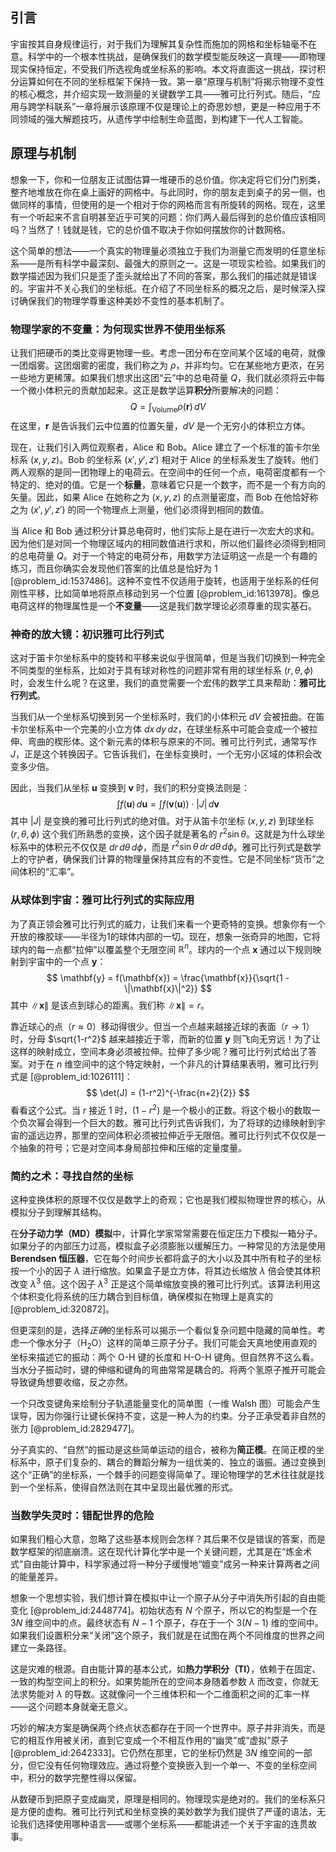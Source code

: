 ## 引言
宇宙按其自身规律运行，对于我们为理解其复杂性而施加的网格和坐标轴毫不在意。科学中的一个根本性挑战，是确保我们的数学模型能反映这一真理——即物理现实保持恒定，不受我们所选视角或坐标系的影响。本文将直面这一挑战，探讨积分运算如何在不同的坐标框架下保持一致。第一章“原理与机制”将揭示物理不变性的核心概念，并介绍实现一致测量的关键数学工具——雅可比行列式。随后，“应用与跨学科联系”一章将展示该原理不仅是理论上的奇思妙想，更是一种应用于不同领域的强大解题技巧，从遗传学中绘制生命蓝图，到构建下一代人工智能。

## 原理与机制

想象一下，你和一位朋友正试图估算一堆硬币的总价值。你决定将它们分门别类，整齐地堆放在你在桌上画好的网格中。与此同时，你的朋友走到桌子的另一侧，也做同样的事情，但使用的是一个相对于你的网格而言有所旋转的网格。现在，这里有一个听起来不言自明甚至近乎可笑的问题：你们两人最后得到的总价值应该相同吗？当然了！钱就是钱，它的总价值不取决于你如何摆放你的计数网格。

这个简单的想法——一个真实的物理量必须独立于我们为测量它而发明的任意坐标系——是所有科学中最深刻、最强大的原则之一。这是一项现实检验。如果我们的数学描述因为我们只是歪了歪头就给出了不同的答案，那么我们的描述就是错误的。宇宙并不关心我们的坐标纸。在介绍了不同坐标系的概况之后，是时候深入探讨确保我们的物理学尊重这种美妙不变性的基本机制了。

### 物理学家的不变量：为何现实世界不使用坐标系

让我们把硬币的类比变得更物理一些。考虑一团分布在空间某个区域的电荷，就像一团烟雾。这团烟雾的密度，我们称之为 $\rho$，并非均匀。它在某些地方更浓，在另一些地方更稀薄。如果我们想求出这团“云”中的总电荷量 $Q$，我们就必须将云中每一个微小体积元的贡献加起来。这正是数学运算**积分**所要解决的问题：
$$Q = \int_{\text{Volume}} \rho(\mathbf{r}) \, dV$$
在这里，$\mathbf{r}$ 是告诉我们云中位置的位置矢量，$dV$ 是一个无穷小的体积立方体。

现在，让我们引入两位观察者，Alice 和 Bob。Alice 建立了一个标准的笛卡尔坐标系 $(x, y, z)$。Bob 的坐标系 $(x', y', z')$ 相对于 Alice 的坐标系发生了旋转。他们两人观察的是同一团物理上的电荷云。在空间中的任何一个点，电荷密度都有一个特定的、绝对的值。它是一个**标量**，意味着它只是一个数字，而不是一个有方向的矢量。因此，如果 Alice 在她称之为 $(x,y,z)$ 的点测量密度，而 Bob 在他恰好称之为 $(x', y', z')$ 的同一个物理点上测量，他们必须得到相同的数值。

当 Alice 和 Bob 通过积分计算总电荷时，他们实际上是在进行一次宏大的求和。因为他们是对同一个物理区域内的相同数值进行求和，所以他们最终必须得到相同的总电荷量 $Q$。对于一个特定的电荷分布，用数学方法证明这一点是一个有趣的练习，而且你确实会发现他们答案的比值总是恰好为 1 [@problem_id:1537486]。这种不变性不仅适用于旋转，也适用于坐标系的任何刚性平移，比如简单地将原点移动到另一个位置 [@problem_id:1613978]。像总电荷这样的物理属性是一个**不变量**——这是我们数学理论必须尊重的现实基石。

### 神奇的放大镜：初识雅可比行列式

这对于笛卡尔坐标系中的旋转和平移来说似乎很简单，但是当我们切换到一种完全不同类型的坐标系，比如对于具有球对称性的问题非常有用的球坐标系 $(r, \theta, \phi)$ 时，会发生什么呢？在这里，我们的直觉需要一个宏伟的数学工具来帮助：**雅可比行列式**。

当我们从一个坐标系切换到另一个坐标系时，我们的小体积元 $dV$ 会被扭曲。在笛卡尔坐标系中一个完美的小立方体 $dx\,dy\,dz$，在球坐标系中可能会变成一个被拉伸、弯曲的楔形体。这个新元素的体积与原来的不同。雅可比行列式，通常写作 $J$，正是这个转换因子。它告诉我们，在坐标变换时，一个无穷小区域的体积会改变多少倍。

因此，当我们从坐标 $\mathbf{u}$ 变换到 $\mathbf{v}$ 时，我们的积分变换法则是：
$$\int f(\mathbf{u}) \, d\mathbf{u} = \int f(\mathbf{v}(\mathbf{u})) \cdot |J| \, d\mathbf{v}$$
其中 $|J|$ 是变换的雅可比行列式的绝对值。对于从笛卡尔坐标 $(x,y,z)$ 到球坐标 $(r,\theta,\phi)$ 这个我们所熟悉的变换，这个因子就是著名的 $r^2 \sin\theta$。这就是为什么球坐标系中的体积元不仅仅是 $dr\,d\theta\,d\phi$，而是 $r^2 \sin\theta \, dr\,d\theta\,d\phi$。雅可比行列式是数学上的守护者，确保我们计算的物理量保持其应有的不变性。它是不同坐标“货币”之间体积的“汇率”。

### 从球体到宇宙：雅可比行列式的实际应用

为了真正领会雅可比行列式的威力，让我们来看一个更奇特的变换。想象你有一个开放的橡胶球——半径为1的球体内部的一切。现在，想象一张奇异的地图，它将球内的每一点都“拉伸”以覆盖整个无限空间 $\mathbb{R}^n$。球内的一个点 $\mathbf{x}$ 通过以下规则映射到宇宙中的一个点 $\mathbf{y}$：
$$ \mathbf{y} = f(\mathbf{x}) = \frac{\mathbf{x}}{\sqrt{1 - \|\mathbf{x}\|^2}} $$
其中 $\|\mathbf{x}\|$ 是该点到球心的距离。我们称 $\|\mathbf{x}\|=r$。

靠近球心的点（$r \approx 0$）移动得很少。但当一个点越来越接近球的表面（$r \to 1$）时，分母 $\sqrt{1-r^2}$ 越来越接近于零，而新的位置 $\mathbf{y}$ 则飞向无穷远！为了让这样的映射成立，空间本身必须被拉伸。拉伸了多少呢？雅可比行列式给出了答案。对于在 $n$ 维空间中的这个特定映射，一个非凡的计算结果表明，雅可比行列式是 [@problem_id:1026111]：
$$ \det(J) = (1-r^2)^{-\frac{n+2}{2}} $$
看看这个公式。当 $r$ 接近 1 时，$(1-r^2)$ 是一个极小的正数。将这个极小的数取一个负次幂会得到一个巨大的数。雅可比行列式告诉我们，为了将球的边缘映射到宇宙的遥远边界，那里的空间体积必须被拉伸近乎无限倍。雅可比行列式不仅仅是一个抽象的符号；它是对空间本身局部拉伸和压缩的定量度量。

### 简约之术：寻找自然的坐标

这种变换体积的原理不仅仅是数学上的奇观；它也是我们模拟物理世界的核心，从模拟分子到理解其结构。

在**分子动力学（MD）模拟**中，计算化学家常常需要在恒定压力下模拟一箱分子。如果分子的内部压力过高，模拟盒子必须膨胀以缓解压力。一种常见的方法是使用 **Berendsen 恒压器**，它在每个时间步长都将盒子的大小以及其中所有粒子的坐标按一个小的因子 $\lambda$ 进行缩放。如果盒子是立方体，将其边长缩放 $\lambda$ 倍会使其体积改变 $\lambda^3$ 倍。这个因子 $\lambda^3$ 正是这个简单缩放变换的雅可比行列式。该算法利用这个体积变化将系统的压力耦合到目标值，确保模拟在物理上是真实的 [@problem_id:320872]。

但更深刻的是，选择*正确*的坐标系可以揭示一个看似复杂问题中隐藏的简单性。考虑一个像水分子（$\mathrm{H_2O}$）这样的简单三原子分子。我们可能会天真地使用直观的坐标来描述它的振动：两个 O-H 键的长度和 H-O-H 键角。但自然界不这么看。当水分子振动时，键的伸缩和键角的弯曲常常是耦合的。将两个氢原子推开可能会导致键角想要收缩，反之亦然。

一个只改变键角来绘制分子轨道能量变化的简单图（一维 Walsh 图）可能会产生误导，因为你强行让键长保持不变，这是一种人为的约束。分子正承受着非自然的张力 [@problem_id:2829477]。

分子真实的、“自然”的振动是这些简单运动的组合，被称为**简正模**。在简正模的坐标系中，原子们复杂的、耦合的舞蹈分解为一组优美的、独立的谐振。通过变换到这个“正确”的坐标系，一个棘手的问题变得简单了。理论物理学的艺术往往就是找到一个坐标系，使得自然法则在其中呈现出最优雅的形式。

### 当数学失灵时：错配世界的危险

如果我们粗心大意，忽略了这些基本规则会怎样？其后果不仅是错误的答案，而是数学框架的彻底崩溃。这在现代计算化学中是一个关键问题，尤其是在“炼金术式”自由能计算中，科学家通过将一种分子缓慢地“嬗变”成另一种来计算两者之间的能量差异。

想象一个思想实验，我们想计算在模拟中让一个原子从分子中消失所引起的自由能变化 [@problem_id:2448774]。初始状态有 $N$ 个原子，所以它的构型是一个在 $3N$ 维空间中的点。最终状态有 $N-1$ 个原子，存在于一个 $3(N-1)$ 维的空间中。如果我们设置积分来“关闭”这个原子，我们就是在试图在两个不同维度的世界之间建立一条路径。

这是灾难的根源。自由能计算的基本公式，如**热力学积分（TI）**，依赖于在固定、一致的构型空间上的积分。如果势能所在的空间本身随着参数 $\lambda$ 而改变，你就无法求势能对 $\lambda$ 的导数。这就像问一个三维体积和一个二维面积之间的汇率一样——这个问题本身就毫无意义。

巧妙的解决方案是确保两个终点状态都存在于同一个世界中。原子并非消失，而是它的相互作用被关闭，直到它变成一个不相互作用的“幽灵”或“虚拟”原子 [@problem_id:2642333]。它仍然在那里，它的坐标仍然是 $3N$ 维空间的一部分，但它没有任何物理效应。通过将整个变换嵌入到一个单一、不变的坐标空间中，积分的数学完整性得以保留。

从数硬币到把原子变成幽灵，原理是相同的。物理现实是绝对的。我们的坐标系只是方便的虚构。雅可比行列式和坐标变换的美妙数学为我们提供了严谨的语法，无论我们选择使用哪种语言——或哪个坐标系——都能讲述一个关于宇宙的连贯故事。

